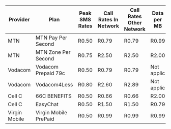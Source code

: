 | Provider      | Plan                  | Peak SMS Rates | Call Rates In Network | Call Rates Other Network | Data per MB
|---------------|-----------------------|----------------|-----------------------|--------------------------|------------
| MTN           | MTN Pay Per Second    | R0.50          | R0.79                 | R0.79                    | R0.99     
| MTN           | MTN Zone Per Second   | R0.75          | R2.50                 | R2.50                    | R2.00     
| Vodacom       | Vodacom Prepaid 79c   | R0.50          | R0.79                 | R0.79                    | Not applic
| Vodacom       | Vodacom4Less          | R0.80          | R2.60                 | R2.89                    | Not applic
| Cell C        | 66C BENEFITS          | R0.50          | R0.66                 | R0.66                    | R2.00     
| Cell C        | EasyChat              | R0.50          | R1.50                 | R1.50                    | R0.79     
| Virgin Mobile | Virgin Mobile PrePaid | R0.50          | R0.99                 | R0.99                    | R0.99     
